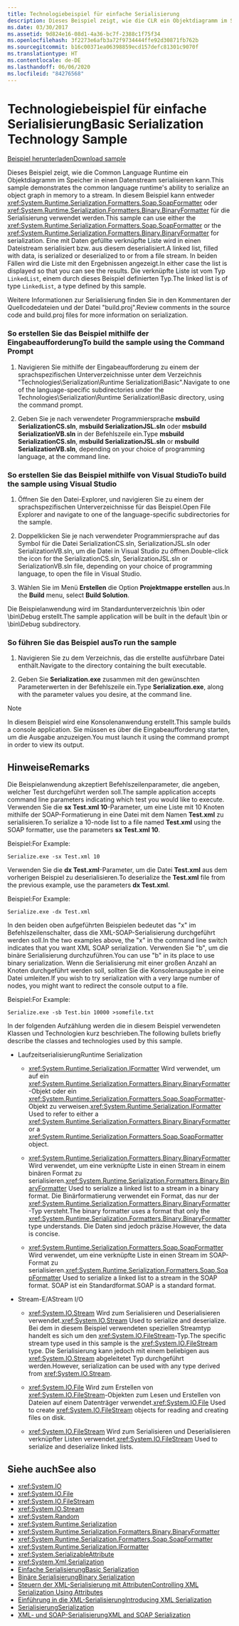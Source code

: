```yaml
---
title: Technologiebeispiel für einfache Serialisierung
description: Dieses Beispiel zeigt, wie die CLR ein Objektdiagramm im Speicher in einen Datenstream serialisieren kann. In diesem Beispiel kann der SoapFormatter oder der BinaryFormatter verwendet werden.
ms.date: 03/30/2017
ms.assetid: 9d824e16-08d1-4a36-bc7f-2388c1f75f34
ms.openlocfilehash: 3f2273e6afb3a72f9734444ffe92d30871fb762b
ms.sourcegitcommit: b16c00371ea06398859ecd157defc81301c9070f
ms.translationtype: HT
ms.contentlocale: de-DE
ms.lasthandoff: 06/06/2020
ms.locfileid: "84276568"
---
```

# <a name="basic-serialization-technology-sample"></a><span data-ttu-id="c8ddb-104">Technologiebeispiel für einfache Serialisierung</span><span class="sxs-lookup"><span data-stu-id="c8ddb-104">Basic Serialization Technology Sample</span></span>

[<span data-ttu-id="c8ddb-105">Beispiel herunterladen</span><span class="sxs-lookup"><span data-stu-id="c8ddb-105">Download sample</span></span>](https://download.microsoft.com/download/4/7/B/47B2164C-E780-4B10-8DE4-2CB5B886E0A6/Technologies/Serialization/Runtime%20Serialization/Basic.zip.exe)

<span data-ttu-id="c8ddb-106">Dieses Beispiel zeigt, wie die Common Language Runtime ein Objektdiagramm im Speicher in einen Datenstream serialisieren kann.</span><span class="sxs-lookup"><span data-stu-id="c8ddb-106">This sample demonstrates the common language runtime's ability to serialize an object graph in memory to a stream.</span></span> <span data-ttu-id="c8ddb-107">In diesem Beispiel kann entweder <xref:System.Runtime.Serialization.Formatters.Soap.SoapFormatter> oder <xref:System.Runtime.Serialization.Formatters.Binary.BinaryFormatter> für die Serialisierung verwendet werden.</span><span class="sxs-lookup"><span data-stu-id="c8ddb-107">This sample can use either the <xref:System.Runtime.Serialization.Formatters.Soap.SoapFormatter> or the <xref:System.Runtime.Serialization.Formatters.Binary.BinaryFormatter> for serialization.</span></span> <span data-ttu-id="c8ddb-108">Eine mit Daten gefüllte verknüpfte Liste wird in einen Dateistream serialisiert bzw. aus diesem deserialisiert.</span><span class="sxs-lookup"><span data-stu-id="c8ddb-108">A linked list, filled with data, is serialized or deserialized to or from a file stream.</span></span> <span data-ttu-id="c8ddb-109">In beiden Fällen wird die Liste mit den Ergebnissen angezeigt.</span><span class="sxs-lookup"><span data-stu-id="c8ddb-109">In either case the list is displayed so that you can see the results.</span></span> <span data-ttu-id="c8ddb-110">Die verknüpfte Liste ist vom Typ `LinkedList`, einem durch dieses Beispiel definierten Typ.</span><span class="sxs-lookup"><span data-stu-id="c8ddb-110">The linked list is of type `LinkedList`, a type defined by this sample.</span></span>

<span data-ttu-id="c8ddb-111">Weitere Informationen zur Serialisierung finden Sie in den Kommentaren der Quellcodedateien und der Datei "build.proj".</span><span class="sxs-lookup"><span data-stu-id="c8ddb-111">Review comments in the source code and build.proj files for more information on serialization.</span></span>

### <a name="to-build-the-sample-using-the-command-prompt"></a><span data-ttu-id="c8ddb-112">So erstellen Sie das Beispiel mithilfe der Eingabeaufforderung</span><span class="sxs-lookup"><span data-stu-id="c8ddb-112">To build the sample using the Command Prompt</span></span>

1. <span data-ttu-id="c8ddb-113">Navigieren Sie mithilfe der Eingabeaufforderung zu einem der sprachspezifischen Unterverzeichnisse unter dem Verzeichnis "Technologies\Serialization\Runtime Serialization\Basic".</span><span class="sxs-lookup"><span data-stu-id="c8ddb-113">Navigate to one of the language-specific subdirectories under the Technologies\Serialization\Runtime Serialization\Basic directory, using the command prompt.</span></span>

2. <span data-ttu-id="c8ddb-114">Geben Sie je nach verwendeter Programmiersprache **msbuild SerializationCS.sln**, **msbuild SerializationJSL.sln** oder **msbuild SerializationVB.sln** in der Befehlszeile ein.</span><span class="sxs-lookup"><span data-stu-id="c8ddb-114">Type **msbuild SerializationCS.sln**, **msbuild SerializationJSL.sln** or **msbuild SerializationVB.sln**, depending on your choice of programming language, at the command line.</span></span>

### <a name="to-build-the-sample-using-visual-studio"></a><span data-ttu-id="c8ddb-115">So erstellen Sie das Beispiel mithilfe von Visual Studio</span><span class="sxs-lookup"><span data-stu-id="c8ddb-115">To build the sample using Visual Studio</span></span>

1. <span data-ttu-id="c8ddb-116">Öffnen Sie den Datei-Explorer, und navigieren Sie zu einem der sprachspezifischen Unterverzeichnisse für das Beispiel.</span><span class="sxs-lookup"><span data-stu-id="c8ddb-116">Open File Explorer and navigate to one of the language-specific subdirectories for the sample.</span></span>

2. <span data-ttu-id="c8ddb-117">Doppelklicken Sie je nach verwendeter Programmiersprache auf das Symbol für die Datei SerializationCS.sln, SerializationJSL.sln oder SerializationVB.sln, um die Datei in Visual Studio zu öffnen.</span><span class="sxs-lookup"><span data-stu-id="c8ddb-117">Double-click the icon for the SerializationCS.sln, SerializationJSL.sln or SerializationVB.sln file, depending on your choice of programming language, to open the file in Visual Studio.</span></span>

3. <span data-ttu-id="c8ddb-118">Wählen Sie im Menü **Erstellen** die Option **Projektmappe erstellen** aus.</span><span class="sxs-lookup"><span data-stu-id="c8ddb-118">In the **Build** menu, select **Build Solution**.</span></span>

 <span data-ttu-id="c8ddb-119">Die Beispielanwendung wird im Standardunterverzeichnis \bin oder \bin\Debug erstellt.</span><span class="sxs-lookup"><span data-stu-id="c8ddb-119">The sample application will be built in the default \bin or \bin\Debug subdirectory.</span></span>

### <a name="to-run-the-sample"></a><span data-ttu-id="c8ddb-120">So führen Sie das Beispiel aus</span><span class="sxs-lookup"><span data-stu-id="c8ddb-120">To run the sample</span></span>

1. <span data-ttu-id="c8ddb-121">Navigieren Sie zu dem Verzeichnis, das die erstellte ausführbare Datei enthält.</span><span class="sxs-lookup"><span data-stu-id="c8ddb-121">Navigate to the directory containing the built executable.</span></span>

2. <span data-ttu-id="c8ddb-122">Geben Sie **Serialization.exe** zusammen mit den gewünschten Parameterwerten in der Befehlszeile ein.</span><span class="sxs-lookup"><span data-stu-id="c8ddb-122">Type **Serialization.exe**, along with the parameter values you desire, at the command line.</span></span>

  > [!NOTE]
  > <span data-ttu-id="c8ddb-123">In diesem Beispiel wird eine Konsolenanwendung erstellt.</span><span class="sxs-lookup"><span data-stu-id="c8ddb-123">This sample builds a console application.</span></span> <span data-ttu-id="c8ddb-124">Sie müssen es über die Eingabeaufforderung starten, um die Ausgabe anzuzeigen.</span><span class="sxs-lookup"><span data-stu-id="c8ddb-124">You must launch it using the command prompt in order to view its output.</span></span>

## <a name="remarks"></a><span data-ttu-id="c8ddb-125">Hinweise</span><span class="sxs-lookup"><span data-stu-id="c8ddb-125">Remarks</span></span>

<span data-ttu-id="c8ddb-126">Die Beispielanwendung akzeptiert Befehlszeilenparameter, die angeben, welcher Test durchgeführt werden soll.</span><span class="sxs-lookup"><span data-stu-id="c8ddb-126">The sample application accepts command line parameters indicating which test you would like to execute.</span></span> <span data-ttu-id="c8ddb-127">Verwenden Sie die **sx Test.xml 10**-Parameter, um eine Liste mit 10 Knoten mithilfe der SOAP-Formatierung in eine Datei mit dem Namen **Test.xml** zu serialisieren.</span><span class="sxs-lookup"><span data-stu-id="c8ddb-127">To serialize a 10-node list to a file named **Test.xml** using the SOAP formatter, use the parameters **sx Test.xml 10**.</span></span>

<span data-ttu-id="c8ddb-128">Beispiel:</span><span class="sxs-lookup"><span data-stu-id="c8ddb-128">For Example:</span></span>

```console
Serialize.exe -sx Test.xml 10
```

<span data-ttu-id="c8ddb-129">Verwenden Sie die **dx Test.xml**-Parameter, um die Datei **Test.xml** aus dem vorherigen Beispiel zu deserialisieren.</span><span class="sxs-lookup"><span data-stu-id="c8ddb-129">To deserialize the **Test.xml** file from the previous example, use the parameters **dx Test.xml**.</span></span>

<span data-ttu-id="c8ddb-130">Beispiel:</span><span class="sxs-lookup"><span data-stu-id="c8ddb-130">For Example:</span></span>

```console
Serialize.exe -dx Test.xml
```

<span data-ttu-id="c8ddb-131">In den beiden oben aufgeführten Beispielen bedeutet das "x" im Befehlszeilenschalter, dass die XML-SOAP-Serialisierung durchgeführt werden soll.</span><span class="sxs-lookup"><span data-stu-id="c8ddb-131">In the two examples above, the "x" in the command line switch indicates that you want XML SOAP serialization.</span></span> <span data-ttu-id="c8ddb-132">Verwenden Sie "b", um die binäre Serialisierung durchzuführen.</span><span class="sxs-lookup"><span data-stu-id="c8ddb-132">You can use "b" in its place to use binary serialization.</span></span> <span data-ttu-id="c8ddb-133">Wenn die Serialisierung mit einer großen Anzahl an Knoten durchgeführt werden soll, sollten Sie die Konsolenausgabe in eine Datei umleiten.</span><span class="sxs-lookup"><span data-stu-id="c8ddb-133">If you wish to try serialization with a very large number of nodes, you might want to redirect the console output to a file.</span></span>

<span data-ttu-id="c8ddb-134">Beispiel:</span><span class="sxs-lookup"><span data-stu-id="c8ddb-134">For Example:</span></span>

```console
Serialize.exe -sb Test.bin 10000 >somefile.txt
```

<span data-ttu-id="c8ddb-135">In der folgenden Aufzählung werden die in diesem Beispiel verwendeten Klassen und Technologien kurz beschrieben.</span><span class="sxs-lookup"><span data-stu-id="c8ddb-135">The following bullets briefly describe the classes and technologies used by this sample.</span></span>

- <span data-ttu-id="c8ddb-136">Laufzeitserialisierung</span><span class="sxs-lookup"><span data-stu-id="c8ddb-136">Runtime Serialization</span></span>

  - <span data-ttu-id="c8ddb-137"><xref:System.Runtime.Serialization.IFormatter> Wird verwendet, um auf ein <xref:System.Runtime.Serialization.Formatters.Binary.BinaryFormatter>-Objekt oder ein <xref:System.Runtime.Serialization.Formatters.Soap.SoapFormatter>-Objekt zu verweisen.</span><span class="sxs-lookup"><span data-stu-id="c8ddb-137"><xref:System.Runtime.Serialization.IFormatter> Used to refer to either a <xref:System.Runtime.Serialization.Formatters.Binary.BinaryFormatter> or a <xref:System.Runtime.Serialization.Formatters.Soap.SoapFormatter> object.</span></span>

  - <span data-ttu-id="c8ddb-138"><xref:System.Runtime.Serialization.Formatters.Binary.BinaryFormatter> Wird verwendet, um eine verknüpfte Liste in einen Stream in einem binären Format zu serialisieren.</span><span class="sxs-lookup"><span data-stu-id="c8ddb-138"><xref:System.Runtime.Serialization.Formatters.Binary.BinaryFormatter> Used to serialize a linked list to a stream in a binary format.</span></span> <span data-ttu-id="c8ddb-139">Die Binärformatierung verwendet ein Format, das nur der <xref:System.Runtime.Serialization.Formatters.Binary.BinaryFormatter>-Typ versteht.</span><span class="sxs-lookup"><span data-stu-id="c8ddb-139">The binary formatter uses a format that only the <xref:System.Runtime.Serialization.Formatters.Binary.BinaryFormatter> type understands.</span></span> <span data-ttu-id="c8ddb-140">Die Daten sind jedoch präzise.</span><span class="sxs-lookup"><span data-stu-id="c8ddb-140">However, the data is concise.</span></span>

  - <span data-ttu-id="c8ddb-141"><xref:System.Runtime.Serialization.Formatters.Soap.SoapFormatter> Wird verwendet, um eine verknüpfte Liste in einen Stream im SOAP-Format zu serialisieren.</span><span class="sxs-lookup"><span data-stu-id="c8ddb-141"><xref:System.Runtime.Serialization.Formatters.Soap.SoapFormatter> Used to serialize a linked list to a stream in the SOAP format.</span></span> <span data-ttu-id="c8ddb-142">SOAP ist ein Standardformat.</span><span class="sxs-lookup"><span data-stu-id="c8ddb-142">SOAP is a standard format.</span></span>

- <span data-ttu-id="c8ddb-143">Stream-E/A</span><span class="sxs-lookup"><span data-stu-id="c8ddb-143">Stream I/O</span></span>

  - <span data-ttu-id="c8ddb-144"><xref:System.IO.Stream> Wird zum Serialisieren und Deserialisieren verwendet.</span><span class="sxs-lookup"><span data-stu-id="c8ddb-144"><xref:System.IO.Stream> Used to serialize and deserialize.</span></span> <span data-ttu-id="c8ddb-145">Bei dem in diesem Beispiel verwendeten speziellen Streamtyp handelt es sich um den <xref:System.IO.FileStream>-Typ.</span><span class="sxs-lookup"><span data-stu-id="c8ddb-145">The specific stream type used in this sample is the <xref:System.IO.FileStream> type.</span></span> <span data-ttu-id="c8ddb-146">Die Serialisierung kann jedoch mit einem beliebigen aus <xref:System.IO.Stream> abgeleitetet Typ durchgeführt werden.</span><span class="sxs-lookup"><span data-stu-id="c8ddb-146">However, serialization can be used with any type derived from <xref:System.IO.Stream>.</span></span>

  - <span data-ttu-id="c8ddb-147"><xref:System.IO.File> Wird zum Erstellen von <xref:System.IO.FileStream>-Objekten zum Lesen und Erstellen von Dateien auf einem Datenträger verwendet.</span><span class="sxs-lookup"><span data-stu-id="c8ddb-147"><xref:System.IO.File> Used to create <xref:System.IO.FileStream> objects for reading and creating files on disk.</span></span>

  - <span data-ttu-id="c8ddb-148"><xref:System.IO.FileStream> Wird zum Serialisieren und Deserialisieren verknüpfter Listen verwendet.</span><span class="sxs-lookup"><span data-stu-id="c8ddb-148"><xref:System.IO.FileStream> Used to serialize and deserialize linked lists.</span></span>

## <a name="see-also"></a><span data-ttu-id="c8ddb-149">Siehe auch</span><span class="sxs-lookup"><span data-stu-id="c8ddb-149">See also</span></span>

- <xref:System.IO>
- <xref:System.IO.File>
- <xref:System.IO.FileStream>
- <xref:System.IO.Stream>
- <xref:System.Random>
- <xref:System.Runtime.Serialization>
- <xref:System.Runtime.Serialization.Formatters.Binary.BinaryFormatter>
- <xref:System.Runtime.Serialization.Formatters.Soap.SoapFormatter>
- <xref:System.Runtime.Serialization.IFormatter>
- <xref:System.SerializableAttribute>
- <xref:System.Xml.Serialization>
- [<span data-ttu-id="c8ddb-150">Einfache Serialisierung</span><span class="sxs-lookup"><span data-stu-id="c8ddb-150">Basic Serialization</span></span>](basic-serialization.md)
- [<span data-ttu-id="c8ddb-151">Binäre Serialisierung</span><span class="sxs-lookup"><span data-stu-id="c8ddb-151">Binary Serialization</span></span>](binary-serialization.md)
- [<span data-ttu-id="c8ddb-152">Steuern der XML-Serialisierung mit Attributen</span><span class="sxs-lookup"><span data-stu-id="c8ddb-152">Controlling XML Serialization Using Attributes</span></span>](controlling-xml-serialization-using-attributes.md)
- [<span data-ttu-id="c8ddb-153">Einführung in die XML-Serialisierung</span><span class="sxs-lookup"><span data-stu-id="c8ddb-153">Introducing XML Serialization</span></span>](introducing-xml-serialization.md)
- [<span data-ttu-id="c8ddb-154">Serialisierung</span><span class="sxs-lookup"><span data-stu-id="c8ddb-154">Serialization</span></span>](index.md)
- [<span data-ttu-id="c8ddb-155">XML- und SOAP-Serialisierung</span><span class="sxs-lookup"><span data-stu-id="c8ddb-155">XML and SOAP Serialization</span></span>](xml-and-soap-serialization.md)
